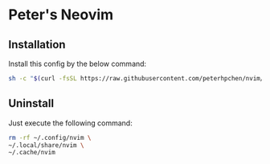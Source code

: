 # Peter's Neovim

## Installation

Install this config by the below command:

```sh
sh -c "$(curl -fsSL https://raw.githubusercontent.com/peterhpchen/nvim/main/utils/installer/install.sh)"
```

## Uninstall

Just execute the following command:

```sh
rm -rf ~/.config/nvim \
~/.local/share/nvim \
~/.cache/nvim
```

